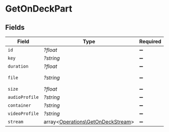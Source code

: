 # GetOnDeckPart


## Fields

| Field                                                                           | Type                                                                            | Required                                                                        | Description                                                                     | Example                                                                         |
| ------------------------------------------------------------------------------- | ------------------------------------------------------------------------------- | ------------------------------------------------------------------------------- | ------------------------------------------------------------------------------- | ------------------------------------------------------------------------------- |
| `id`                                                                            | *?float*                                                                        | :heavy_minus_sign:                                                              | N/A                                                                             | 80994                                                                           |
| `key`                                                                           | *?string*                                                                       | :heavy_minus_sign:                                                              | N/A                                                                             | /library/parts/80994/1655007810/file.mkv                                        |
| `duration`                                                                      | *?float*                                                                        | :heavy_minus_sign:                                                              | N/A                                                                             | 420080                                                                          |
| `file`                                                                          | *?string*                                                                       | :heavy_minus_sign:                                                              | N/A                                                                             | /tvshows/Bluey (2018)/Bluey (2018) - S02E33 - Circus.mkv                        |
| `size`                                                                          | *?float*                                                                        | :heavy_minus_sign:                                                              | N/A                                                                             | 55148931                                                                        |
| `audioProfile`                                                                  | *?string*                                                                       | :heavy_minus_sign:                                                              | N/A                                                                             | lc                                                                              |
| `container`                                                                     | *?string*                                                                       | :heavy_minus_sign:                                                              | N/A                                                                             | mkv                                                                             |
| `videoProfile`                                                                  | *?string*                                                                       | :heavy_minus_sign:                                                              | N/A                                                                             | main                                                                            |
| `stream`                                                                        | array<[Operations\GetOnDeckStream](../../Models/Operations/GetOnDeckStream.md)> | :heavy_minus_sign:                                                              | N/A                                                                             |                                                                                 |
